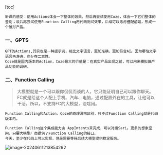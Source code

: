 [toc]

```
听课的感受：使用Actions体会一下整体的效果，然后再尝试使用Coze，体会一下它们整体的差别；最后再尝试使用Function Calling用代码测试效果，后续可以考虑搭配前端，形成一个雏形产品。
```



### 一、GPTS

```
GPT的Actions,其实也是一种提示词，相比文字语言，更加准确，更加符合AI。因为哪怕文字语言再准确，也存在二意性。
Coze就是国内版本的Action，Coze最大的价值是：在真实产品出现之前，可以用来模拟做产品功能的调研。
```

### 二、Function Calling

> 大模型就是一个可以跟你侃侃而谈的人，它只能证明自己可以跟你聊天。FC就是给这个人配上手机、汽车、电脑，通过配置外在的工具，让他可以干活。所以，不支持FC的大模型，没啥用。

```
Function Calling和Action、Coze的原理没啥区别，只不过Function Calling就是代码版本的。
```

```
Function Calling这个集成能力由 AppIntents来完成，可以对接Sari。更多的想象空间，只要大模型厂商提供了Function Calling的接口。
今天，至少在代码上可以实现，但是需要等待后续大模型提供稳定服务。
```

![image-20240611213854292](https://typora-xubang.oss-cn-hangzhou.aliyuncs.com/2024_xubang/image-20240611213854292.png?AI_make_money=VX_AI19858122061)